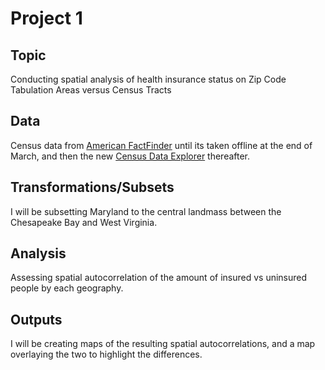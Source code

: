 # Project 1  

## Topic  
Conducting spatial analysis of health insurance status on Zip Code Tabulation Areas versus Census Tracts

## Data  
Census data from [American FactFinder](https://factfinder.census.gov/faces/nav/jsf/pages/index.xhtml) until its taken offline at the end of March, and then the new [Census Data Explorer](data.census.gov) thereafter.  

## Transformations/Subsets  
I will be subsetting Maryland to the central landmass between the Chesapeake Bay and West Virginia.  

## Analysis  
Assessing spatial autocorrelation of the amount of insured vs uninsured people by each geography.  

## Outputs  
I will be creating maps of the resulting spatial autocorrelations, and a map overlaying the two to highlight the differences.   
